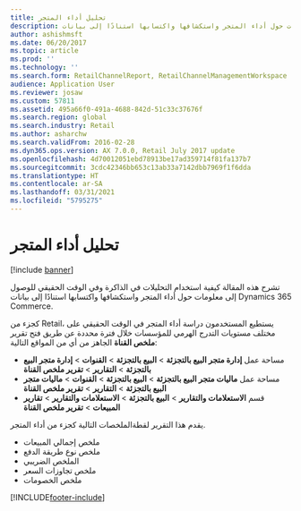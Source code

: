 ```yaml
---
title: تحليل أداء المتجر
description: تشرح هذه المقالة كيفية استخدام التحليلات في الذاكرة وفي الوقت الحقيقي للوصول إلى معلومات حول أداء المتجر واستكشافها واكتسابها استنادًا إلى بيانات Dynamics 365 Commerce.
author: ashishmsft
ms.date: 06/20/2017
ms.topic: article
ms.prod: ''
ms.technology: ''
ms.search.form: RetailChannelReport, RetailChannelManagementWorkspace
audience: Application User
ms.reviewer: josaw
ms.custom: 57811
ms.assetid: 495a66f0-491a-4688-842d-51c33c37676f
ms.search.region: global
ms.search.industry: Retail
ms.author: asharchw
ms.search.validFrom: 2016-02-28
ms.dyn365.ops.version: AX 7.0.0, Retail July 2017 update
ms.openlocfilehash: 4d70012051ebd78913be17ad359714f81fa137b7
ms.sourcegitcommit: 3cdc42346bb653c13ab33a7142dbb7969f1f6dda
ms.translationtype: HT
ms.contentlocale: ar-SA
ms.lasthandoff: 03/31/2021
ms.locfileid: "5795275"
---
```

# <a name="analyze-store-performance"></a>تحليل أداء المتجر

[!include [banner](includes/banner.md)]

تشرح هذه المقالة كيفية استخدام التحليلات في الذاكرة وفي الوقت الحقيقي للوصول إلى معلومات حول أداء المتجر واستكشافها واكتسابها استنادًا إلى بيانات Dynamics 365 Commerce.

كجزء من Retail، يستطيع المستخدمون دراسة أداء المتجر في الوقت الحقيقي على مختلف مستويات التدرج الهرمي للمؤسسات خلال فترة محددة عن طريق فتح تقرير **ملخص القناة** الجاهز من أي من المواقع التالية:

- مساحة عمل **إدارة متجر البيع بالتجزئة** &gt; **البيع بالتجزئة** &gt; **القنوات** &gt; **إدارة متجر البيع بالتجزئة** &gt; **التقارير** &gt; **تقرير ملخص القناة‬**
- مساحة عمل **ماليات متجر البيع بالتجزئة** &gt; **البيع بالتجزئة** &gt; **القنوات** &gt; **ماليات متجر البيع بالتجزئة** &gt; **التقارير** &gt; **تقرير ملخص القناة‬**
- قسم **الاستعلامات والتقارير** &gt; **البيع بالتجزئة** &gt; **الاستعلامات والتقارير** &gt; **تقارير المبيعات** &gt; **تقرير ملخص القناة**

يقدم هذا التقرير لقطةالملخصات التالية كجزء من أداء المتجر.

- ملخص إجمالي المبيعات
- ملخص نوع طريقة الدفع
- الملخص الضريبي
- ملخص تجاوزات السعر
- ملخص الخصومات


[!INCLUDE[footer-include](../includes/footer-banner.md)]